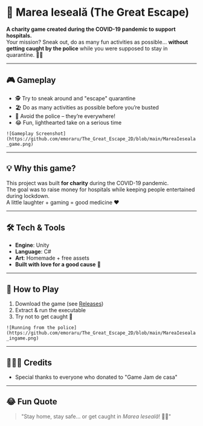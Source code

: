 # 🏃 Marea Ieseală (The Great Escape)

**A charity game created during the COVID-19 pandemic to support hospitals.**  
Your mission? Sneak out, do as many fun activities as possible… **without getting caught by the police** while you were supposed to stay in quarantine. 🚓😅  

---

## 🎮 Gameplay
- 🕵️ Try to sneak around and "escape" quarantine  
- 🏖️ Do as many activities as possible before you’re busted  
- 🚓 Avoid the police – they’re everywhere!  
- 😂 Fun, lighthearted take on a serious time  

`![Gameplay Screenshot](https://github.com/emoraru/The_Great_Escape_2D/blob/main/MareaIeseala_game.png)`  

---

## 💡 Why this game?
This project was built **for charity** during the COVID-19 pandemic.  
The goal was to raise money for hospitals while keeping people entertained during lockdown.  
A little laughter + gaming = good medicine ❤️  

---

## 🛠️ Tech & Tools
- **Engine**: Unity  
- **Language**: C#  
- **Art**: Homemade + free assets  
- **Built with love for a good cause** 💙  

---

## 🚀 How to Play
1. Download the game (see [Releases](https://github.com/emoraru/The_Great_Escape_2D/releases/tag/1.01))
2. Extract & run the executable  
3. Try not to get caught 👀  


`![Running from the police](https://github.com/emoraru/The_Great_Escape_2D/blob/main/MareaIeseala_ingame.png)`  

---

## 🧑‍🤝‍🧑 Credits
- Special thanks to everyone who donated to "Game Jam de casa"  

---

## 😂 Fun Quote
> "Stay home, stay safe… or get caught in *Marea Ieseală*! 🚓💨"
